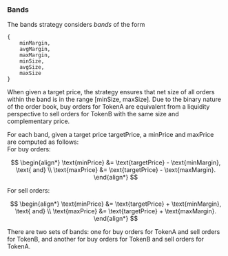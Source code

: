 ### Bands

The bands strategy considers _bands_ of the form

```[python]
{
    minMargin,
    avgMargin,
    maxMargin,
    minSize,
    avgSize,
    maxSize
}
```

When given a target price, the strategy ensures that net size of all orders within the band is in the range [minSize, maxSize].
Due to the binary nature of the order book, buy orders for $\text{TokenA}$ are equivalent from a liquidity perspective to sell orders for $\text{TokenB}$ with the same size and complementary price.

For each band, given a target price $\text{targetPrice}$, a $\text{minPrice}$ and $\text{maxPrice}$ are computed as follows:  
For buy orders:

$$
\begin{align*}
\text{minPrice} &= \text{targetPrice} - \text{minMargin}, \text{ and} \\
\text{maxPrice} &= \text{targetPrice} - \text{maxMargin}.
\end{align*}
$$

For sell orders:

$$
\begin{align*}
\text{minPrice} &= \text{targetPrice} + \text{minMargin}, \text{ and} \\
\text{maxPrice} &= \text{targetPrice} + \text{maxMargin}.
\end{align*}
$$

There are two sets of bands: one for buy orders for $\text{TokenA}$ and sell orders for $\text{TokenB}$, and another for buy orders for $\text{TokenB}$ and sell orders for $\text{TokenA}$.

